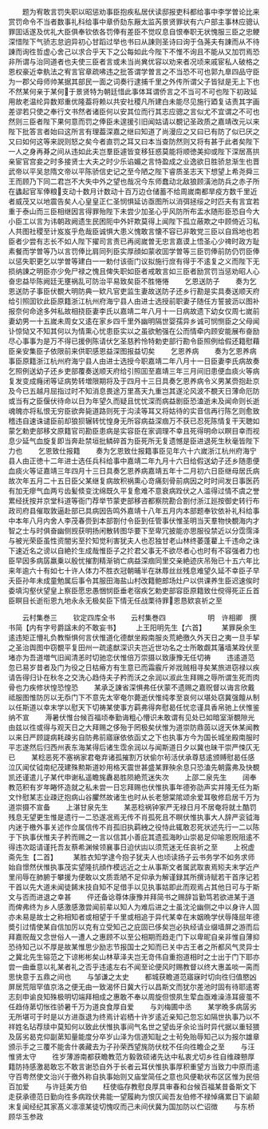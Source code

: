 <!-- { "loadSidebar": true } -->
　　题为宥敢言罚失职以昭惩劝事臣抱疾私居伏读邸报吏科都给事中李学曽论比来赏罚命令不当者数事礼科给事中章侨劾东厰太监芮景贤罪状有六户部主事林应骢认罪囬话遂及优礼大臣俱奉钦依各罚俸有差臣不觉叹息自恨奉职无状愧服三臣之忠鲠深惜陛下气骄志怠逈异初心甘蹈过举也书曰从諌则圣诗曰询于刍荛夫有諌而从不待諌而询徃哲虚心舍己以求合乎天下之公每如此今陛下不惟不询且不能从又加罚焉恐非所谓与治同道者也夫使三臣者言或未当尚兾优容以劝来者况顷来戚宦私人破格之恩权豪近幸骫法之宥言官章疏咈违之批答谓学曽言之不当恐不可也郭九臯四品守臣为一郡父母师帅某据其部民一面之词奏行逮捕千里之外传所谓父子皆狱是无上下也不然某何亲于某何于景贤特为朝廷惜此事体耳谓侨言之不当可不可也陛下初政延用故老温纶异数郑重优隆葢将赖以共安社稷凡所建白未能尽见施行廼复诘责其字画差谬若只使之奉行文书然者诸臣何以安其位而行其志应骢之言似尤不宜谓之不可也然则三臣者陛下果何意而罚之俸臣未遑援引旧闻姑请以覩记圣政质之嘉靖改元以来陛下批答言者始曰这所言有理葢深嘉之继曰知道了尚漫应之又曰已有防了似已厌之又曰如何这等来説则怒之矣今者直罚之耳又曰本当查防然则又将有甚于此者矣陛下一人之身再朞之间从违如此夫岂羣臣遽皆变移狂惑莫能将顺徳美抑或陛下深居髙拱亲宦官宫妾之时多接贤士大夫之时少乐谄媚之言恃盈成之业逸欲日胜骄怠渐生也晋武帝以平吴怠隋文帝以平陈骄信史记之至今陋之陛下睿质圣志天下想望上希尧舜三王而顾乃下同二君岂不大失中外之望也哉况今东师蠢动北敌狼顾潢池防兵之赤子所在蠭起官军俸粮支动十数月计数动十百万边仓储蓄不给周嵗南都旱疫方数千里近者威茂又以地震告矣人心皇皇正仁圣悯惧延访亟图所以消弭拯绥之时匹夫有言宜若重于泰山而三臣相继因言得罪殆陛下未尝少加圣心乎风防所布盂水随形臣恐自今大小臣工以言为讳朝政阙遗生民困阨中外奸欺莫得上闻陛下孤立蔽欺之中顾倚近习私人共图社稷至计岌岌乎危哉臣诚惧大患义愧敢言懐不容已非敢党三臣以自爲地也若臣者少尝有志长不如人陛下擢司言责已再阅嵗曽无忠言嘉谟上悟圣心少禆时政方耻素餐而学曽等乃以言罚俸比肩同列臣实厚顔如蒙收囬学曽等三臣罚俸前防仍罚臣俸以惩失职更乞以学曽等建白一一勅付该衙门议拟施行庻有得于不逺复之义而陛下无损纳諌之明臣亦少免尸禄之愧且俾失职如臣者戒敢言如三臣者励赏罚当惩劝昭人心奋忠益毕陈阙廷无壅祸乱可防治平易致矣臣不胜惓惓
　　乞恩送防子
　　奏为乞恩送防子事臣伏覩大明防典一欵凡官吏监生妻故送防子还乡行勘是实具奏送顺天府给引照囬钦此臣原籍浙江杭州府海宁县人由进士选授前职妻子随任方誓披沥以图补报奈何命途多舛私故相挠臣妻李氏以嘉靖二年八月十一日病故遗下幼女仅周七嵗前妻幼男一十五嵗未周女又逺在家乡四千里外幽明隔世婴孺异乡诚可悯恻臣之父母闻讣惊恸又不知其何以为情熏心忧患臣实以之虽欲勉强在公而情牵内顾安能展布奋励尽心事事为是万不得已援例陈请伏乞圣慈矜怜特勅吏部行勘令臣照例给假还籍慰藉臣亲安集臣子依限前来供职感恩益深图报益切矣
　　乞恩养病
　　奏为乞恩养病事臣原籍浙江杭州府海宁县人由进士选授今职嘉靖二年八月十一日臣妻李氏病故奏乞照例送幼子还乡吏部覆奏送顺天府给引照囬至嘉靖三年三月间旧患便血痰火等病复发变成癃闭等证病势转増限期将及于四月十三日具奏乞恩养病令义男某赍抱赴京及今已五越月屈指过时不知消息畏途万里髙天九重岂其遂沦风波不覩天日薄命厄防或当有之臣偃伏待命以日为年望久而疑且忧忧深而病益剧臣恐溘逝未及闻命则长逝魂魄亦将私恨无穷臣欲奔毙道路则死于沟渎等耳又将姑待的实音信再行陈乞则愈致稽违自速诛谴臣前却狼狈辗转忧惶身无所容病益深痼万不获已忍死陈情复干天聴如蒙乞勅吏部移文原籍官司勘臣患病是实容臣在家调理不幸且死得明命以瞑目幸而视息少延气血旋复即当奔赴禁垣批鳞碎首为臣死所无复遗憾是臣进退死生秋毫皆陛下力也
　　乞恩致仕报籍
　　奏为乞恩致仕报籍事臣见年六十六嵗浙江杭州府海宁县人由正徳十二年进士选任兵科给事中嘉靖二年九月十六日给假送幼子还乡随患便血痰火等证嘉靖三年四月十三日具奏乞恩养病嘉靖五年十二月初六日臣继母居氏病故次年五月二十五日臣父某继复病故积祸熏心竒痛刻骨前病因之时时间发日事医药有加无瘳气血两亏齿髪倐变沈绵既久平复愈难不意衰病跧伏之人滥得过情不虞之誉累经抚按并京堂科道等衙门荐举节蒙吏部移咨都察院勘合劄付浙江廵按御史转行布政司府县催取敦逼赴部已具病因告鸣外嘉靖十八年五月内本部题奉钦依补礼科给事中本年八月内舍人李茂春赍到本部劄付令臣到任管事伏惟圣明当天羣物快覩海内才智之士与时俱奋幽侧觊获明扬闲散转图华要下至卑冗披能亦思服役禁近以分霑霈泽与被光荣臣虽性资闇劣至扵知觉利害犹夫人也忍独甘老山林终萎蓬藋上千违命之诛下速近名之谤以自絶扵生成哉惟臣子之扵君父事无不欲尽者心也时有不容强者力也臣早因多病孱羸乗以殷忧摧割精渐销亡病益深痼同里交亲絶迹庆吊殆已十五六年比来年逾六十有如七十许人体力不胜衣冠朝晡半在牀蓐丝丝残息难望久延不幸臣子早夭臣孙年未成童勉属后事令其服田海盐山村改籍鲍郎场灶户以供课养生臣迟速俟时委填沟壑伏望皇上察臣愿忠愚悃悯臣垂老宿疾乞勅吏部容臣原籍致仕傥得死正丘首臣瞑目长逝衔恩九地永永无极矣臣下情无任战栗待罪恩恳欵哀祈之至














　　云村集巻三
　　钦定四库全书
　　云村集巻四　　　　　　明　许相卿　撰书简【内有字号爵諡未的不敢妄书】
　　上王阳明先生【六首】
　　某罪戾余生逺违矩正懵礼负教惭惧何言伏惟道化德猷坐殿南服炎荒絶徼久外天日之夷一旦手挈之圣治舆图中窃覩平复田州一疏逺猷深识夫岂近世功名之士所敢觑其藩墙某跧伏垩堵亦为吾道増气旧闻清恙时切驰恋伏惟倍万崇摄以致康豫无任切祷
　　违逺道范忽已易岁昔者及门为役之日枯瘠方有生意已而霜霰斤斧戕贼相寻矣某旅进窃禄以疾请告得归讣在秋冬之交洗心趋侍夫子矜而沃之余润以淑此生拜赐之辱所谓生死而肉骨也力疾修状惶恐惶恐
　　某承乏諌省深惧弗任伏蒙不遗赐之嘉贶督以诲言欣戴祗服图惟防厉以无忝门下不意先太宰奄尔薨逝伏惟纯孝至哀何以堪处窃冀强饘从制以任斯道以幸末学以慰天下切祷某使事方羁弗得奔慰曷任忧恋谨具香帛驰上伏惟鉴纳不宣
　　溽暑伏惟台候百福顷奉勤诲粗心懵识未敢谓有见处已如暗室渐覩隙光由兹以徃或得与观天日之大拜赐之侈殆于罔极矣伏惟为道崇防鼎茵以迓天休某闻教以来日严顾諟病耗疎劣自防弗前寤寐依依函丈之下也执事方今为国长城坐殿南服时平志遂然后归西州表东海某得后诸生霑余润以与闻斯道日夕以冀也昧干崇严悚仄无已
　　某稔恶死不塞祸家君奄弃诸孤摧割万状偷尔茍活伏承尊慈逺颁赙慰曷任感泣仄闻仗钺南纪茂建殊勲斯道妙用格天震世甚盛某罪殃余息只恐溘先朝露弗及快覩凯还谨遣儿子某代申谢私遥瞻旄纛曷胜陨絶荒迷失次
　　上邵二泉先生
　　阔奉教范积有岁年睠怀造就之私未尝一日忘拜赐也伏惟执事年德弥劭声实并隆无任为斯文忭慰某志业疎迂抱病山谷臞然故诸生也时从长老憩棠隂颂余爱耳敬修启居千万为道崇摄不宣备
　　上湛甘泉先生
　　某恶稔祸钟家严无禄日月不居奄将就土酷罚残息无望更生惟是遗行一二恐遂冺焉无传不肖孤死且不瞑伏惟执事大人辞严衮钺海内迷于檄外事关述作佥属信传不肖孤旧执羁絏之役恃此辄敢忍死状述先行一二以陈于下执事伏惟夫子矜而赐之一言以信其小善庇其遗孤海眇山崇曷足仰喻恩贶阻逺不得违次跽请谨托吾友蔡希渊候领襄事日迫伏凷以须荒迷无任哀祈之至
　　上祝虚斋先生【二首】
　　某胜衣知学逮今抱子犹夫人也顷读扬子云书务学不如务求师始自憬然伏惟执事茂实望隆抗顔作模远近之士从事斯文者属武取衷焉矧夫末学近产里闬辱在肺腑于攀援为便敢以文质乖陋不足仰承为解谨録其所撰诗赋若干首序记若干首以先大道未闻徒餙末技自知不足借手以见执事姑即此而观焉占其他日可与于斯文与否而进退之幸甚
　　伻还备谂尊体康豫并拜简书之赐辞旨勤笃若欲进某于道而俾弗终为乡人感激感激尝闻前辈以知人为难后进之士虽沈沦幽侧之中以身许人固亦未易是故士之称相知者或相望于千里或相追于异代某幸在末姻晩学伏辱降屈年德奬引过情使某自信加厉以克有立受知己之庇固已侈矣岂必执经请业缀墙屏之游而后拜嘉贶哉又念世俗人一遭人之惠顾不以至公相期而趋走门下以卑昵自亲非惟自薄抑恐待知己以不厚是故某惟思少励志节报国士之知而已关中古王者之所都风气灵异士之冀北先生镕范之下谅彬彬矣山林草泽夫岂无竒伟自重抱道相时之士出于门下耶亦尝一曲垂意以礼某者礼之否乎违逺左右不闻至论便风时赐教督以终大惠盖啖一脔而思快意于五鼎之间也
　　与邹谦之太史
　　都城获瞻道范寤寐时切向徃归值愍凶屏居荒阻罕值京洛之便无由一致渴怀日冀大行以昌斯文而犹尔差池时固有待耶逺寄志刻申谕良知殊极明切端拜相成之惠敢不奉以周旋但恨夙生荤血亟难澡涤耳疲茧不任趋侍苐切怅徃骄暑千万为道良食厚自爱
　　与刘梅圃中丞
　　某学晩多病孱劣无所堪可于时是以方进亟退为终焉计岩栖十许岁逺近亲知己忽忘如隔世执事乃以不祥姓名玷荐牍中莫知何以致此伏惟执事间气名世之望齿牙余论当时异代据以重轻猥及孱劣曷克仰副苐知量能度分卒岁山泽为信道知耻之士茍免贻辱知己以为报尔雄章颁示手之三覆不能舎什袭藏去为子孙荣西望旄防伏枕不任向徃瞻企之至
　　与汪惟贤太守
　　徃岁薄游南都获瞻教范方毅敦硕诸先达中私衷尤切乡徃自维疎戅厚籍防持感激曷敢忘不敢言谢恐自外于长者云耳伏惟执事厚积重望方当致力中原而逺守百粤然使文治兴于徼外称自执事始则又庙堂简任之意也风便勒状布区区惟为民倍百加爱
　　与许廷美方伯
　　枉使临存教慰良厚具审春和台候百福某昔备斯文下走获承德范日勤向徃多病跧伏弗能一望履絇为恨仄闻吾友伯修不禄悼痛累日下谕颠末复闻经纪其家髙义凛凛某徒切愧叹而己未间伏冀为国加防以伫诏徴
　　与东桥顾华玉参政
